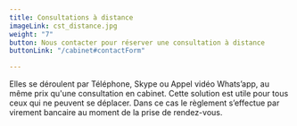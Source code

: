 ```yaml
---
title: Consultations à distance
imageLink: cst_distance.jpg
weight: "7"
button: Nous contacter pour réserver une consultation à distance
buttonLink: "/cabinet#contactForm"

---
```

Elles se déroulent par Téléphone, Skype ou Appel vidéo Whats’app, au même prix qu'une consultation en cabinet. Cette solution est utile pour tous ceux qui ne peuvent se déplacer. Dans ce cas le règlement s’effectue par virement bancaire au moment de la prise de rendez-vous.
